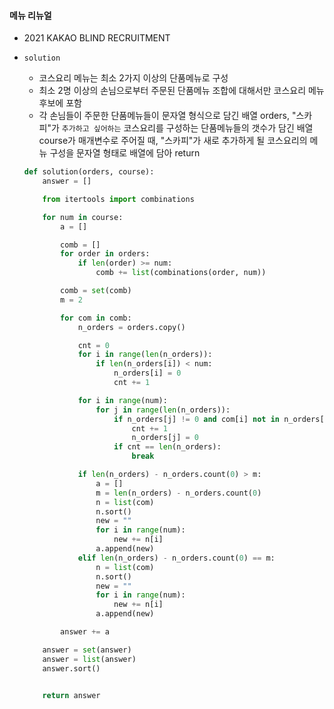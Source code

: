 #### 메뉴 리뉴얼

* 2021 KAKAO BLIND RECRUITMENT

* `solution`

  * 코스요리 메뉴는 최소 2가지 이상의 단품메뉴로 구성
  * 최소 2명 이상의 손님으로부터 주문된 단품메뉴 조합에 대해서만 코스요리 메뉴 후보에 포함
  * 각 손님들이 주문한 단품메뉴들이 문자열 형식으로 담긴 배열 orders, "스카피"가 `추가하고 싶어하는` 코스요리를 구성하는 단품메뉴들의 갯수가 담긴 배열 course가 매개변수로 주어질 때, "스카피"가 새로 추가하게 될 코스요리의 메뉴 구성을 문자열 형태로 배열에 담아 return

  ```python
  def solution(orders, course):
      answer = []
  
      from itertools import combinations
  
      for num in course:
          a = []
  
          comb = []
          for order in orders:
              if len(order) >= num:
                  comb += list(combinations(order, num))
  
          comb = set(comb)
          m = 2
  
          for com in comb:
              n_orders = orders.copy()
  
              cnt = 0
              for i in range(len(n_orders)):
                  if len(n_orders[i]) < num:
                      n_orders[i] = 0
                      cnt += 1
  
              for i in range(num):
                  for j in range(len(n_orders)):
                      if n_orders[j] != 0 and com[i] not in n_orders[j]:
                          cnt += 1
                          n_orders[j] = 0
                      if cnt == len(n_orders):
                          break
  
              if len(n_orders) - n_orders.count(0) > m:
                  a = []
                  m = len(n_orders) - n_orders.count(0)
                  n = list(com)
                  n.sort()
                  new = ""
                  for i in range(num):
                      new += n[i]
                  a.append(new)
              elif len(n_orders) - n_orders.count(0) == m:
                  n = list(com)
                  n.sort()
                  new = ""
                  for i in range(num):
                      new += n[i]
                  a.append(new)
  
          answer += a
  
      answer = set(answer)
      answer = list(answer)
      answer.sort()
  
  
      return answer
  ```